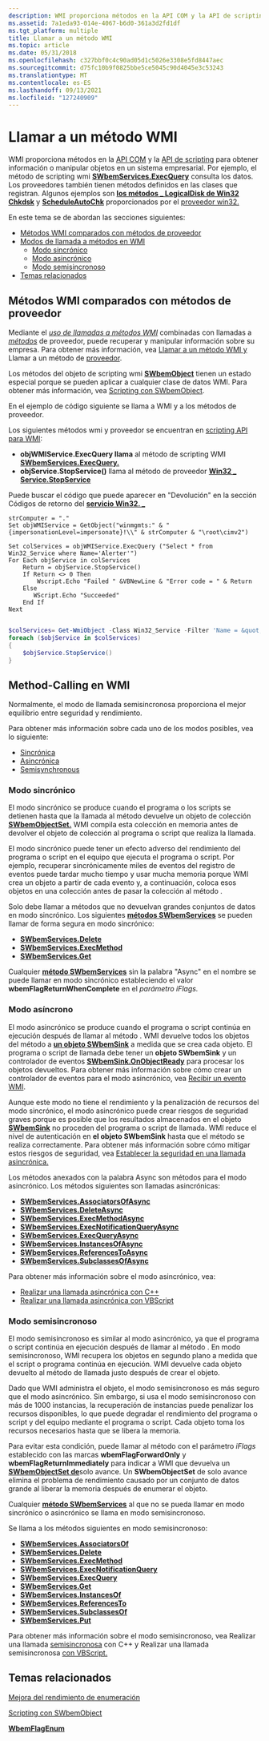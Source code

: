 ```yaml
---
description: WMI proporciona métodos en la API COM y la API de scripting para obtener información o manipular objetos en un sistema empresarial.
ms.assetid: 7a1eda93-014e-4067-b6d0-361a3d2fd1df
ms.tgt_platform: multiple
title: Llamar a un método WMI
ms.topic: article
ms.date: 05/31/2018
ms.openlocfilehash: c327bbf0c4c90ad05d1c5026e3308e5fd8447aec
ms.sourcegitcommit: d75fc10b9f0825bbe5ce5045c90d4045e3c53243
ms.translationtype: MT
ms.contentlocale: es-ES
ms.lasthandoff: 09/13/2021
ms.locfileid: "127240909"
---
```

# <a name="calling-a-wmi-method"></a>Llamar a un método WMI

WMI proporciona métodos en la [API COM](com-api-for-wmi.md) y la [API de scripting](scripting-api-for-wmi.md) para obtener información o manipular objetos en un sistema empresarial. Por ejemplo, el método de scripting wmi [**SWbemServices.ExecQuery**](swbemservices-execquery.md) consulta los datos. Los proveedores también tienen métodos definidos en las clases que registran. Algunos ejemplos son [**los métodos \_ LogicalDisk de Win32**](/windows/desktop/CIMWin32Prov/win32-logicaldisk) [**Chkdsk**](/windows/desktop/CIMWin32Prov/chkdsk-method-in-class-win32-logicaldisk) y [**ScheduleAutoChk**](/windows/desktop/CIMWin32Prov/scheduleautochk-method-in-class-win32-logicaldisk) proporcionados por el [proveedor win32.](/windows/desktop/CIMWin32Prov/win32-provider)

En este tema se de abordan las secciones siguientes:

-   [Métodos WMI comparados con métodos de proveedor](#wmi-methods-compared-to-provider-methods)
-   [Modos de llamada a métodos en WMI](#method-calling-modes-in-wmi)
    -   [Modo sincrónico](#synchronous-mode)
    -   [Modo asincrónico](#asynchronous-mode)
    -   [Modo semisincronoso](#semisynchronous-mode)
-   [Temas relacionados](#related-topics)

## <a name="wmi-methods-compared-to-provider-methods"></a>Métodos WMI comparados con métodos de proveedor

Mediante el [*uso de llamadas a métodos WMI*](gloss-w.md) combinadas con llamadas a [*métodos*](gloss-p.md) de proveedor, puede recuperar y manipular información sobre su empresa. Para obtener más información, vea [Llamar a un método WMI y](calling-a-wmi-method.md) Llamar a un método de [proveedor](calling-a-provider-method.md).

Los métodos del objeto de scripting wmi [**SWbemObject**](swbemobject.md) tienen un estado especial porque se pueden aplicar a cualquier clase de datos WMI. Para obtener más información, vea [Scripting con SWbemObject](scripting-with-swbemobject.md).

En el ejemplo de código siguiente se llama a WMI y a los métodos de proveedor.

Los siguientes métodos wmi y proveedor se encuentran en [scripting API para WMI](scripting-api-for-wmi.md):

-   **objWMIService.ExecQuery llama** al método de scripting WMI [ **SWbemServices.ExecQuery.**](/windows/desktop/api/WbemCli/nf-wbemcli-iwbemservices-execquery)
-   **objService.StopService()** llama al método de proveedor [ **Win32 \_ Service.StopService**](/windows/desktop/CIMWin32Prov/stopservice-method-in-class-win32-service)

Puede buscar el código que puede aparecer en "Devolución" en la sección Códigos de retorno del [**servicio Win32. \_**](/windows/desktop/CIMWin32Prov/win32-service)


```VB
strComputer = "."
Set objWMIService = GetObject("winmgmts:" & "{impersonationLevel=impersonate}!\\" & strComputer & "\root\cimv2")

Set colServices = objWMIService.ExecQuery ("Select * from Win32_Service where Name='Alerter'")
For Each objService in colServices
    Return = objService.StopService()
    If Return <> 0 Then
        Wscript.Echo "Failed " &VBNewLine & "Error code = " & Return 
    Else
       WScript.Echo "Succeeded"
    End If
Next
```


```PowerShell

$colServices= Get-WmiObject -Class Win32_Service -Filter 'Name = &quot;Alerter&quot;'
foreach ($objService in $colServices)
{
    $objService.StopService()
}
```





## <a name="method-calling-modes-in-wmi"></a>Method-Calling en WMI

Normalmente, el modo de llamada semisincronosa proporciona el mejor equilibrio entre seguridad y rendimiento.

Para obtener más información sobre cada uno de los modos posibles, vea lo siguiente:

-   [Sincrónica](#synchronous-mode)
-   [Asincrónica](#asynchronous-mode)
-   [Semisynchronous](#semisynchronous-mode)

### <a name="synchronous-mode"></a>Modo sincrónico

El modo sincrónico se produce cuando el programa o los scripts se detienen hasta que la llamada al método devuelve un objeto de colección [**SWbemObjectSet.**](swbemobjectset.md) WMI compila esta colección en memoria antes de devolver el objeto de colección al programa o script que realiza la llamada.

El modo sincrónico puede tener un efecto adverso del rendimiento del programa o script en el equipo que ejecuta el programa o script. Por ejemplo, recuperar sincrónicamente miles de eventos del registro de eventos puede tardar mucho tiempo y usar mucha memoria porque WMI crea un objeto a partir de cada evento y, a continuación, coloca esos objetos en una colección antes de pasar la colección al método .

Solo debe llamar a métodos que no devuelvan grandes conjuntos de datos en modo sincrónico. Los siguientes [**métodos SWbemServices**](swbemservices.md) se pueden llamar de forma segura en modo sincrónico:

-   [**SWbemServices.Delete**](swbemservices-delete.md)
-   [**SWbemServices.ExecMethod**](swbemservices-execmethod.md)
-   [**SWbemServices.Get**](swbemservices-get.md)

Cualquier [**método SWbemServices**](swbemservices.md) sin la palabra "Async" en el nombre se puede llamar en modo sincrónico estableciendo el valor **wbemFlagReturnWhenComplete** en el *parámetro iFlags.*

### <a name="asynchronous-mode"></a>Modo asíncrono

El modo asincrónico se produce cuando el programa o script continúa en ejecución después de llamar al método . WMI devuelve todos los objetos del método a [**un objeto SWbemSink**](swbemsink.md) a medida que se crea cada objeto. El programa o script de llamada debe tener un **objeto SWbemSink** y un controlador de eventos [**SWbemSink.OnObjectReady**](swbemsink-onobjectready.md) para procesar los objetos devueltos. Para obtener más información sobre cómo crear un controlador de eventos para el modo asincrónico, vea [Recibir un evento WMI](receiving-a-wmi-event.md).

Aunque este modo no tiene el rendimiento y la penalización de recursos del modo sincrónico, el modo asincrónico puede crear riesgos de seguridad graves porque es posible que los resultados almacenados en el objeto [**SWbemSink**](swbemsink.md) no proceden del programa o script de llamada. WMI reduce el nivel de autenticación en **el objeto SWbemSink** hasta que el método se realiza correctamente. Para obtener más información sobre cómo mitigar estos riesgos de seguridad, vea [Establecer la seguridad en una llamada asincrónica.](setting-security-on-an-asynchronous-call.md)

Los métodos anexados con la palabra Async son métodos para el modo asincrónico. Los métodos siguientes son llamadas asincrónicas:

-   [**SWbemServices.AssociatorsOfAsync**](swbemservices-associatorsofasync.md)
-   [**SWbemServices.DeleteAsync**](swbemservices-deleteasync.md)
-   [**SWbemServices.ExecMethodAsync**](swbemservices-execmethodasync.md)
-   [**SWbemServices.ExecNotificationQueryAsync**](swbemservices-execnotificationqueryasync.md)
-   [**SWbemServices.ExecQueryAsync**](swbemservices-execqueryasync.md)
-   [**SWbemServices.InstancesOfAsync**](swbemservices-instancesofasync.md)
-   [**SWbemServices.ReferencesToAsync**](swbemservices-referencesto.md)
-   [**SWbemServices.SubclassesOfAsync**](swbemservices-subclassesofasync.md)

Para obtener más información sobre el modo asincrónico, vea:

-   [Realizar una llamada asincrónica con C++](making-an-asynchronous-call-with-c--.md)
-   [Realizar una llamada asincrónica con VBScript](making-an-asynchronous-call-with-vbscript.md)

### <a name="semisynchronous-mode"></a>Modo semisincronoso

El modo semisincronoso es similar al modo asincrónico, ya que el programa o script continúa en ejecución después de llamar al método . En modo semisincronoso, WMI recupera los objetos en segundo plano a medida que el script o programa continúa en ejecución. WMI devuelve cada objeto devuelto al método de llamada justo después de crear el objeto.

Dado que WMI administra el objeto, el modo semisincronoso es más seguro que el modo asincrónico. Sin embargo, si usa el modo semisincronoso con más de 1000 instancias, la recuperación de instancias puede penalizar los recursos disponibles, lo que puede degradar el rendimiento del programa o script y del equipo mediante el programa o script. Cada objeto toma los recursos necesarios hasta que se libera la memoria.

Para evitar esta condición, puede llamar al método con el parámetro *iFlags* establecido con las marcas **wbemFlagForwardOnly** y **wbemFlagReturnImmediately** para indicar a WMI que devuelva un [**SWbemObjectSet de**](swbemobjectset.md)solo avance. Un **SWbemObjectSet** de solo avance elimina el problema de rendimiento causado por un conjunto de datos grande al liberar la memoria después de enumerar el objeto.

Cualquier [**método SWbemServices**](swbemservices.md) al que no se pueda llamar en modo sincrónico o asincrónico se llama en modo semisincronoso.

Se llama a los métodos siguientes en modo semisincronoso:

-   [**SWbemServices.AssociatorsOf**](swbemservices-associatorsof.md)
-   [**SWbemServices.Delete**](swbemservices-delete.md)
-   [**SWbemServices.ExecMethod**](swbemservices-execmethod.md)
-   [**SWbemServices.ExecNotificationQuery**](swbemservices-execnotificationquery.md)
-   [**SWbemServices.ExecQuery**](swbemservices-execquery.md)
-   [**SWbemServices.Get**](swbemservices-get.md)
-   [**SWbemServices.InstancesOf**](swbemservices-instancesof.md)
-   [**SWbemServices.ReferencesTo**](swbemservices-referencesto.md)
-   [**SWbemServices.SubclassesOf**](swbemservices-subclassesof.md)
-   [**SWbemServices.Put**](swbemservicesex-put.md)

Para obtener más información sobre el modo semisincronoso, vea Realizar una llamada [semisincronosa](making-a-semisynchronous-call-with-c--.md) con C++ y Realizar una llamada semisincronosa [con VBScript.](making-a-semisynchronous-call-with-vbscript.md)

## <a name="related-topics"></a>Temas relacionados

<dl> <dt>

[Mejora del rendimiento de enumeración](improving-enumeration-performance.md)
</dt> <dt>

[Scripting con SWbemObject](scripting-with-swbemobject.md)
</dt> <dt>

[**WbemFlagEnum**](/windows/desktop/api/Wbemdisp/ne-wbemdisp-wbemflagenum)
</dt> </dl>

 

 
